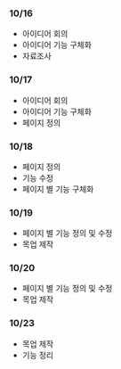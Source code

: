 ### 10/16
- 아이디어 회의
- 아이디어 기능 구체화
- 자료조사

### 10/17
- 아이디어 회의
- 아이디어 기능 구체화
- 페이지 정의

### 10/18
- 페이지 정의
- 기능 수정
- 페이지 별 기능 구체화

### 10/19
- 페이지 별 기능 정의 및 수정
- 목업 제작

### 10/20
- 페이지 별 기능 정의 및 수정
- 목업 제작

### 10/23
- 목업 제작
- 기능 정리
